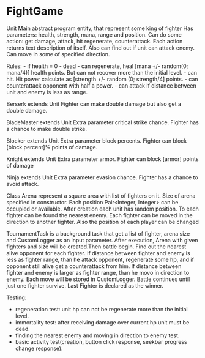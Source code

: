 # FightGame
Unit
Main abstract program entity, that represent some king of fighter
Has parameters: health, strength, mana, range and position.
Can do some action: get damage, attack, hit  regenerate, counterattack. Each action returns text description of itself. Also can find out if unit can attack enemy.
Can move in some of specified direction.

Rules:
     - if health = 0   - dead
    - can regenerate, heal [mana +/- random(0; mana/4)]  health points. But can not recover more than the initial level.
    - can hit. Hit power calculate as [strength +/- random (0; strength/4] points.
    - can counterattack opponent with half a power.
    - can attack if distance between unit and enemy is less as range.

Berserk extends Unit
Fighter can make double damage but also get a double damage.

BladeMaster extends Unit
Extra parameter critical strike chance.
Fighter has a chance to make double strike.

Blocker extends Unit
Extra parameter block percents.
Fighter can block [block percent]% points of damage.

Knight extends Unit
Extra parameter armor.
Fighter can block [armor] points of damage

Ninja extends Unit
Extra parameter evasion chance.
Fighter has a chance to avoid attack.

Class Arena represent a square area with list of fighters on it. Size of arena specified in constructor.  Each position Pair<Integer, Integer> can be occupied or available. After creation each unit has random position.
To each fighter can be found the nearest enemy. Each fighter can be moved in the direction to another fighter. Also the position of each player can be changed


TournamentTask is a background task that get a list of fighter, arena size and CustomLogger as an input parameter. 
After execution, Arena with given fighters and size will be created.Then battle begin.
Find out the nearest alive opponent for each fighter. 
If distance between fighter and enemy is less as fighter range, than he attack opponent, regenerate some hp, and if opponent still alive get a counterattack from him. 
If distance between fighter and enemy is larger as fighter range, than he movo in direction to enemy. 
Each move will be stored in CustomLogger. Battle continues until just one fighter survive. Last Fighter is declared as the winner.

Testing:
  - regeneration test: unit hp can not be regenerate more than the initial level. 
  - immortality test: after receiving damage over current hp unit must be dead.
  - finding the nearest enemy and moving in direction to enemy test.
  - basic activity test(creation, button click response, seekbar progress change response).
